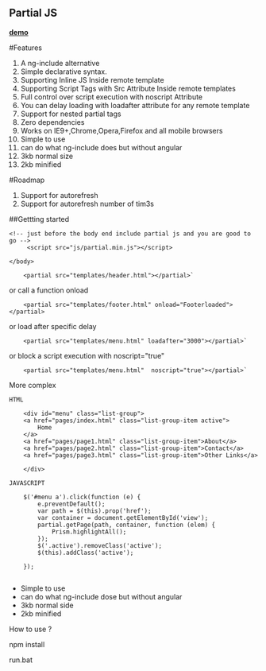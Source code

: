 Partial JS
----------

__[demo](https://partialjs.herokuapp.com/)__

#Features
 1. A ng-include alternative
 2. Simple declarative syntax.
 3. Supporting Inline JS Inside remote template
 4. Supporting Script Tags with Src Attribute Inside remote templates
 5. Full control over script execution with noscript Attribute
 6. You can delay loading with loadafter attribute for any remote template
 7. Support for nested partial tags
 8. Zero dependencies
 9. Works on IE9+,Chrome,Opera,Firefox and all mobile browsers
 10. Simple to use
 11. can do what ng-include does but without angular
 12. 3kb normal size 
 13. 2kb minified



#Roadmap
1. Support for autorefresh
2. Support for autorefresh number of tim3s


##Gettting started 

```
<!-- just before the body end include partial js and you are good to go -->
     <script src="js/partial.min.js"></script>

</body>

```


```
    <partial src="templates/header.html"></partial>`
```
or call a function onload

```
    <partial src="templates/footer.html" onload="Footerloaded"></partial>
```

or load after specific delay
```
    <partial src="templates/menu.html" loadafter="3000"></partial>`
```
or block a script execution with noscript="true"
```
    <partial src="templates/menu.html"  noscript="true"></partial>`
```


More complex

```
HTML

    <div id="menu" class="list-group">
    <a href="pages/index.html" class="list-group-item active">
        Home
    </a>
    <a href="pages/page1.html" class="list-group-item">About</a>
    <a href="pages/page2.html" class="list-group-item">Contact</a>
    <a href="pages/page3.html" class="list-group-item">Other Links</a>

    </div>

```

```
JAVASCRIPT

    $('#menu a').click(function (e) {
        e.preventDefault();
        var path = $(this).prop('href');
        var container = document.getElementById('view');
        partial.getPage(path, container, function (elem) {
            Prism.highlightAll();
        });
        $('.active').removeClass('active');
        $(this).addClass('active');

    });


```

 - Simple to use
 - can do what ng-include dose but without angular
 - 3kb normal side
 - 2kb minified


 How to use ?

 npm install

 run.bat

